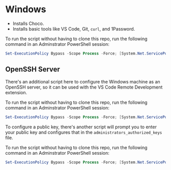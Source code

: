 # Windows

* Installs Choco.
* Installs basic tools like VS Code, Git, `curl`, and 1Password.

To run the script without having to clone this repo, run the following command in an Adminstrator PowerShell session:

```powershell
Set-ExecutionPolicy Bypass -Scope Process -Force; [System.Net.ServicePointManager]::SecurityProtocol = [System.Net.ServicePointManager]::SecurityProtocol -bor 3072; iex ((New-Object System.Net.WebClient).DownloadString('https://raw.githubusercontent.com/florisvdg/dotfiles/d1991c340676a503d318edbc6e73011f47299e15/windows/init.ps1'))
```

## OpenSSH Server

There's an additional script here to configure the Windows machine as an OpenSSH server, so it can be used with the VS Code Remote Development extension.

To run the script without having to clone this repo, run the following command in an Adminstrator PowerShell session:

```powershell
Set-ExecutionPolicy Bypass -Scope Process -Force; [System.Net.ServicePointManager]::SecurityProtocol = [System.Net.ServicePointManager]::SecurityProtocol -bor 3072; iex ((New-Object System.Net.WebClient).DownloadString('https://raw.githubusercontent.com/florisvdg/dotfiles/a5fd4f5ad5ab0f778dd6dec770238e43fc8add17/windows/configure-sshd.ps1'))
```

To configure a public key, there's another script will prompt you to enter your public key and configures that in the `administrators_authorized_keys` file.

To run the script without having to clone this repo, run the following command in an Adminstrator PowerShell session:

```powershell
Set-ExecutionPolicy Bypass -Scope Process -Force; [System.Net.ServicePointManager]::SecurityProtocol = [System.Net.ServicePointManager]::SecurityProtocol -bor 3072; iex ((New-Object System.Net.WebClient).DownloadString('https://raw.githubusercontent.com/florisvdg/dotfiles/a5fd4f5ad5ab0f778dd6dec770238e43fc8add17/windows/add-ssh-pubkey.ps1'))
```
